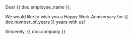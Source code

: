 Dear {{ doc.employee_name }},

We would like to wish you a Happy Work Anniversary for {{ doc.number_of_years }} years with us!

Sincerely,
{{ doc.company }}